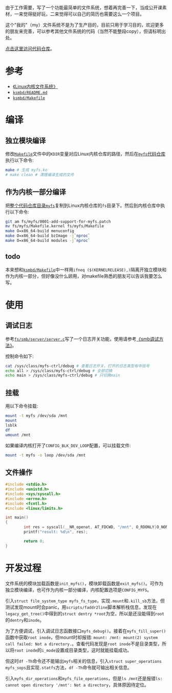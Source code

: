 由于工作需要，写了一个功能最简单的文件系统，想着再完善一下，当成公开课素材，一来觉得挺好玩，二来觉得可以自己的简历也需要这么一个项目。

这个"我的"（my）文件系统不是为了生产目的，目前只用于学习目的，欢迎更多的朋友来完善，可以参考其他文件系统的代码（当然不能整段copy），但请标明出处。

[点击这里访问代码仓库](https://gitee.com/chenxiaosonggitee/myfs)。

# 参考

- [《Linux内核文件系统》](https://chenxiaosong.com/course/kernel/fs.html)
- [`ksmbd/README.md`](https://github.com/namjaejeon/ksmbd/blob/master/README.md)
- [`ksmbd/Makefile`](https://github.com/namjaejeon/ksmbd/blob/master/Makefile)

# 编译

## 独立模块编译

修改[`Makefile`](https://gitee.com/chenxiaosonggitee/myfs/blob/master/Makefile)文件中的`KDIR`变量对应Linux内核仓库的路径，然后在[`myfs`代码仓库](https://gitee.com/chenxiaosonggitee/myfs)执行以下命令:
```sh
make # 生成 myfs.ko
# make clean # 清理编译生成的文件
```

## 作为内核一部分编译

把[整个代码仓库目录`myfs`](https://gitee.com/chenxiaosonggitee/myfs)复制到Linux内核仓库的`fs`目录下。然后到内核仓库中执行以下命令:
```sh
git am fs/myfs/0001-add-support-for-myfs.patch
mv fs/myfs/Makefile.kernel fs/myfs/Makefile
make O=x86_64-build menuconfig
make O=x86_64-build bzImage -j`nproc`
make O=x86_64-build modules -j`nproc`
```

## todo

本来想和[`ksmbd/Makefile`](https://github.com/namjaejeon/ksmbd/blob/master/Makefile)中一样用`ifneq ($(KERNELRELEASE),)`隔离开独立模块和作为内核一部分，但好像没什么卵用，对makefile熟悉的朋友可以告诉我要怎么写。

# 使用

## 调试日志

参考[`fs/smb/server/server.c`](https://github.com/torvalds/linux/blob/master/fs/smb/server/server.c)写了一个日志开关功能，使用请参考[《smb调试方法》](https://chenxiaosong.com/courses/smb/debug.html)。

控制命令如下:
```sh
cat /sys/class/myfs-ctrl/debug # 查看日志开关，打开的日志类型有中括号
echo all > /sys/class/myfs-ctrl/debug # 全部切换
echo main > /sys/class/myfs-ctrl/debug # 只切换main
```

## 挂载

用以下命令挂载:
```sh
mount -t myfs /dev/sda /mnt
mount
lsblk
df
umount /mnt
```

如果编译内核打开了`CONFIG_BLK_DEV_LOOP`配置，可以挂载文件:
```sh
mount -t myfs -o loop /dev/sda /mnt
```

## 文件操作

```c
#include <stdio.h>
#include <unistd.h>
#include <sys/syscall.h>
#include <errno.h>
#include <fcntl.h>
#include <linux/limits.h>

int main()
{
        int res = syscall(__NR_openat, AT_FDCWD, "/mnt", O_RDONLY|O_NONBLOCK|O_CLOEXEC|O_DIRECTORY);
        printf("result: %d\n", res);

        return 0;
}
```

# 开发过程

文件系统的模块加载函数是`init_myfs()`，模块卸载函数是`exit_myfs()`。可作为独立模块编译，也可作为内核一部分编译，内核配置选项是`CONFIG_MYFS`。

引入`struct file_system_type myfs_fs_type`，实现`.mount`和`.kill_sb`方法，但测试发现mount时会panic，用`scripts/faddr2line`脚本解析栈信息，发现在`legacy_get_tree()`中得到的`struct dentry *root`为空，所以是还没能得到`root`的`dentry`和`inode`。

为了方便调试，引入调试日志函数接口`myfs_debug()`。接着在`myfs_fill_super()`函数中获取`root inode`，但mount时却报错: `mount: /mnt: mount(2) system call failed: Not a directory.`。查看代码发现是`root inode`不是目录类型，所以将`root inode`的`i_mode`设置成目录类型，这时就能挂载成功。

但这时`df -Th`命令还不能输出`myfs`相关的信息，引入`struct super_operations myfs_sops`且实现`.statfs`方法，`df -Th`命令就可输出相关信息。

引入`myfs_dir_operations`和`myfs_file_operations`，但是`ls /mnt`还是报错`ls: cannot open directory '/mnt': Not a directory`，具体原因待定位。
<!--
```c
openat
  do_sys_open
    do_sys_openat2
      do_filp_open
        path_openat
          do_open
            vfs_open
              do_dentry_open
                ext2_dir_open
```
-->

